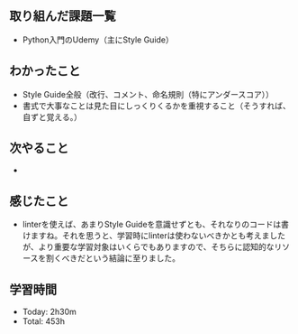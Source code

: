 ## 取り組んだ課題一覧
- Python入門のUdemy（主にStyle Guide）
## わかったこと
- Style Guide全般（改行、コメント、命名規則（特にアンダースコア））
- 書式で大事なことは見た目にしっくりくるかを重視すること（そうすれば、自ずと覚える。）
## 次やること
- 
## 感じたこと
- linterを使えば、あまりStyle Guideを意識せずとも、それなりのコードは書けますね。それを思うと、学習時にlinterは使わないべきかとも考えましたが、より重要な学習対象はいくらでもありますので、そちらに認知的なリソースを割くべきだという結論に至りました。
## 学習時間
- Today: 2h30m
- Total: 453h
